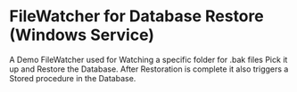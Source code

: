 # FileWatcher for Database Restore (Windows Service)
A Demo FileWatcher used for Watching a specific folder for .bak files Pick it up and Restore the Database.  After Restoration is complete it also triggers a Stored procedure in the Database.
